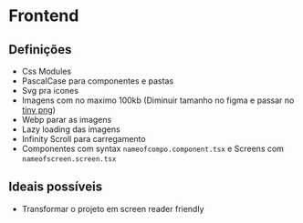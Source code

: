 # Frontend

## Definições

- Css Modules
- PascalCase para componentes e pastas
- Svg pra icones
- Imagens com no maximo 100kb (Diminuir tamanho no figma e passar no [tiny png](https://tinypng.com/))
- Webp parar as imagens
- Lazy loading das imagens
- Infinity Scroll para carregamento
- Componentes com syntax `nameofcompo.component.tsx` e Screens com `nameofscreen.screen.tsx`

## Ideais possíveis

- Transformar o projeto em screen reader friendly
